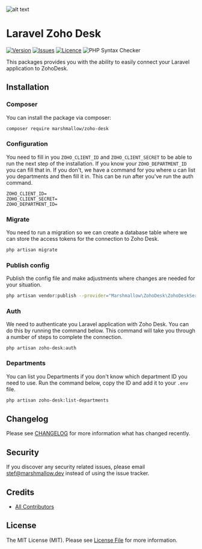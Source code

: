 ![alt text](https://marshmallow.dev/cdn/media/logo-red-237x46.png "marshmallow.")

# Laravel Zoho Desk
[![Version](https://img.shields.io/packagist/v/marshmallow/zoho-desk)](https://github.com/marshmallow-packages/pages)
[![Issues](https://img.shields.io/github/issues/marshmallow-packages/zoho-desk)](https://github.com/marshmallow-packages/pages)
[![Licence](https://img.shields.io/github/license/marshmallow-packages/zoho-desk)](https://github.com/marshmallow-packages/pages)
![PHP Syntax Checker](https://github.com/marshmallow-packages/zoho-desk/workflows/PHP%20Syntax%20Checker/badge.svg)

This packages provides you with the ability to easily connect your Laravel application to ZohoDesk.

## Installation

### Composer
You can install the package via composer:
```bash
composer require marshmallow/zoho-desk
```

### Configuration
You need to fill in you `ZOHO_CLIENT_ID` and `ZOHO_CLIENT_SECRET` to be able to run the next step of the installation. If you know your `ZOHO_DEPARTMENT_ID` you can fill that in. If you don't, we have a command for you where u can list you departments and then fill it in. This can be run after you've run the auth command.
```env
ZOHO_CLIENT_ID=
ZOHO_CLIENT_SECRET=
ZOHO_DEPARTMENT_ID=
```

### Migrate
You need to run a migration so we can create a database table where we can store the access tokens for the connection to Zoho Desk.
```bash
php artisan migrate
```

### Publish config
Publish the config file and make adjustments where changes are needed for your situation.
```bash
php artisan vendor:publish --provider="Marshmallow\ZohoDesk\ZohoDeskServiceProvider"
```

### Auth
We need to authenticate you Laravel application with Zoho Desk. You can do this by running the command below. This command will take you through a number of steps to complete the connection.
```
php artisan zoho-desk:auth
```

### Departments
You can list you Departments if you don't know which department ID you need to use. Run the command below, copy the ID and add it to your `.env` file.
```bash
php artisan zoho-desk:list-departments
```

## Changelog

Please see [CHANGELOG](CHANGELOG.md) for more information what has changed recently.

## Security

If you discover any security related issues, please email stef@marshmallow.dev instead of using the issue tracker.

## Credits

- [All Contributors](../../contributors)

## License

The MIT License (MIT). Please see [License File](LICENSE.md) for more information.
